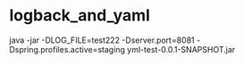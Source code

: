 # logback_and_yaml

java -jar -DLOG_FILE=test222 -Dserver.port=8081 -Dspring.profiles.active=staging yml-test-0.0.1-SNAPSHOT.jar 


